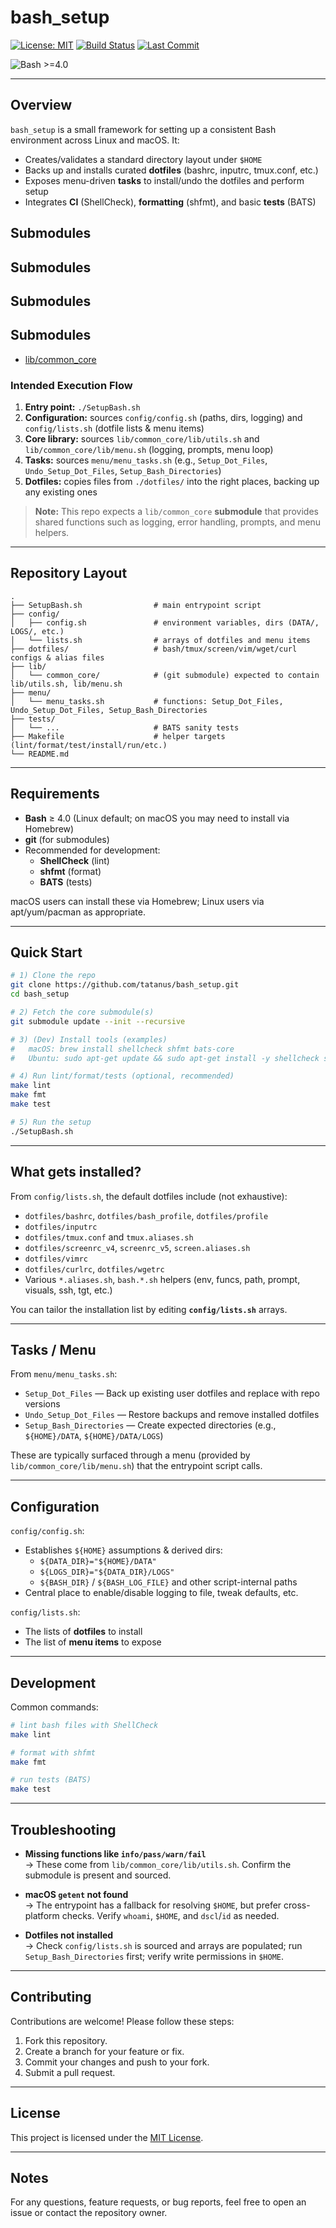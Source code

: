 # bash_setup

[![License: MIT](https://img.shields.io/badge/License-MIT-blue.svg)](LICENSE)
[![Build Status](https://github.com/tatanus/bash_setup/actions/workflows/main.yml/badge.svg)](https://github.com/tatanus/bash_setup/actions/workflows/main.yml)
[![Last Commit](https://img.shields.io/github/last-commit/tatanus/bash_setup)](https://github.com/tatanus/bash_setup/commits/main)

![Bash >=4.0](https://img.shields.io/badge/Bash-%3E%3D4.0-4EAA25?logo=gnu-bash&logoColor=white)

---

## Overview

`bash_setup` is a small framework for setting up a consistent Bash environment across Linux and macOS. It:

- Creates/validates a standard directory layout under `$HOME`
- Backs up and installs curated **dotfiles** (bashrc, inputrc, tmux.conf, etc.)
- Exposes menu-driven **tasks** to install/undo the dotfiles and perform setup
- Integrates **CI** (ShellCheck), **formatting** (shfmt), and basic **tests** (BATS)

## Submodules
## Submodules
## Submodules
## Submodules
<!-- SUBMODULES-LIST:START -->

* [lib/common_core](https://github.com/tatanus/common_core.git)

<!-- SUBMODULES-LIST:END -->




### Intended Execution Flow

1. **Entry point:** `./SetupBash.sh`
2. **Configuration:** sources `config/config.sh` (paths, dirs, logging) and `config/lists.sh` (dotfile lists & menu items)
3. **Core library:** sources `lib/common_core/lib/utils.sh` and `lib/common_core/lib/menu.sh` (logging, prompts, menu loop)
4. **Tasks:** sources `menu/menu_tasks.sh` (e.g., `Setup_Dot_Files`, `Undo_Setup_Dot_Files`, `Setup_Bash_Directories`)
5. **Dotfiles:** copies files from `./dotfiles/` into the right places, backing up any existing ones

> **Note:** This repo expects a `lib/common_core` **submodule** that provides shared functions such as logging, error handling, prompts, and menu helpers.

---

## Repository Layout

```
.
├── SetupBash.sh                # main entrypoint script
├── config/
│   ├── config.sh               # environment variables, dirs (DATA/, LOGS/, etc.)
│   └── lists.sh                # arrays of dotfiles and menu items
├── dotfiles/                   # bash/tmux/screen/vim/wget/curl configs & alias files
├── lib/
│   └── common_core/            # (git submodule) expected to contain lib/utils.sh, lib/menu.sh
├── menu/
│   └── menu_tasks.sh           # functions: Setup_Dot_Files, Undo_Setup_Dot_Files, Setup_Bash_Directories
├── tests/
│   └── ...                     # BATS sanity tests
├── Makefile                    # helper targets (lint/format/test/install/run/etc.)
└── README.md
```

---

## Requirements

- **Bash** ≥ 4.0 (Linux default; on macOS you may need to install via Homebrew)
- **git** (for submodules)
- Recommended for development:
  - **ShellCheck** (lint)
  - **shfmt** (format)
  - **BATS** (tests)

macOS users can install these via Homebrew; Linux users via apt/yum/pacman as appropriate.

---

## Quick Start

```bash
# 1) Clone the repo
git clone https://github.com/tatanus/bash_setup.git
cd bash_setup

# 2) Fetch the core submodule(s)
git submodule update --init --recursive

# 3) (Dev) Install tools (examples)
#   macOS: brew install shellcheck shfmt bats-core
#   Ubuntu: sudo apt-get update && sudo apt-get install -y shellcheck shfmt bats

# 4) Run lint/format/tests (optional, recommended)
make lint
make fmt
make test

# 5) Run the setup
./SetupBash.sh
```

---

## What gets installed?

From `config/lists.sh`, the default dotfiles include (not exhaustive):

- `dotfiles/bashrc`, `dotfiles/bash_profile`, `dotfiles/profile`
- `dotfiles/inputrc`
- `dotfiles/tmux.conf` and `tmux.aliases.sh`
- `dotfiles/screenrc_v4`, `screenrc_v5`, `screen.aliases.sh`
- `dotfiles/vimrc`
- `dotfiles/curlrc`, `dotfiles/wgetrc`
- Various `*.aliases.sh`, `bash.*.sh` helpers (env, funcs, path, prompt, visuals, ssh, tgt, etc.)

You can tailor the installation list by editing **`config/lists.sh`** arrays.

---

## Tasks / Menu

From `menu/menu_tasks.sh`:

- `Setup_Dot_Files` — Back up existing user dotfiles and replace with repo versions
- `Undo_Setup_Dot_Files` — Restore backups and remove installed dotfiles
- `Setup_Bash_Directories` — Create expected directories (e.g., `${HOME}/DATA`, `${HOME}/DATA/LOGS`)

These are typically surfaced through a menu (provided by `lib/common_core/lib/menu.sh`) that the entrypoint script calls.

---

## Configuration

`config/config.sh`:

- Establishes `${HOME}` assumptions & derived dirs:
  - `${DATA_DIR}="${HOME}/DATA"`
  - `${LOGS_DIR}="${DATA_DIR}/LOGS"`
  - `${BASH_DIR}` / `${BASH_LOG_FILE}` and other script-internal paths
- Central place to enable/disable logging to file, tweak defaults, etc.

`config/lists.sh`:

- The lists of **dotfiles** to install
- The list of **menu items** to expose

---

## Development

Common commands:

```bash
# lint bash files with ShellCheck
make lint

# format with shfmt
make fmt

# run tests (BATS)
make test
```

---

## Troubleshooting

- **Missing functions like `info/pass/warn/fail`**  
  → These come from `lib/common_core/lib/utils.sh`. Confirm the submodule is present and sourced.

- **macOS `getent` not found**  
  → The entrypoint has a fallback for resolving `$HOME`, but prefer cross-platform checks. Verify `whoami`, `$HOME`, and `dscl`/`id` as needed.

- **Dotfiles not installed**  
  → Check `config/lists.sh` is sourced and arrays are populated; run `Setup_Bash_Directories` first; verify write permissions in `$HOME`.

---

## Contributing

Contributions are welcome! Please follow these steps:

1. Fork this repository.
2. Create a branch for your feature or fix.
3. Commit your changes and push to your fork.
4. Submit a pull request.

---

## License

This project is licensed under the [MIT License](LICENSE).

---

## Notes

For any questions, feature requests, or bug reports, feel free to open an issue or contact the repository owner.
